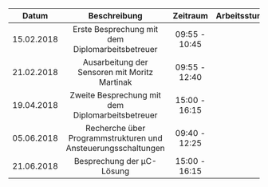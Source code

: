 Datum      | Beschreibung                                    | Zeitraum      | Arbeitsstunden | 
-----------|:-----------------------------------------------:|:-------------:|---------------:|  
15.02.2018 | Erste Besprechung mit dem Diplomarbeitsbetreuer | 09:55 - 10:45 | 1              |
21.02.2018 | Ausarbeitung der Sensoren mit Moritz Martinak   | 09:55 - 12:40 | 3              |
19.04.2018 | Zweite Besprechung mit dem Diplomarbeitsbetreuer   | 15:00 - 16:15 | 2              |
05.06.2018 | Recherche über Programmstrukturen und Ansteuerungsschaltungen   | 09:40 - 12:25 | 3              |
21.06.2018 | Besprechung der µC-Lösung   | 15:00 - 16:15 | 2              |

